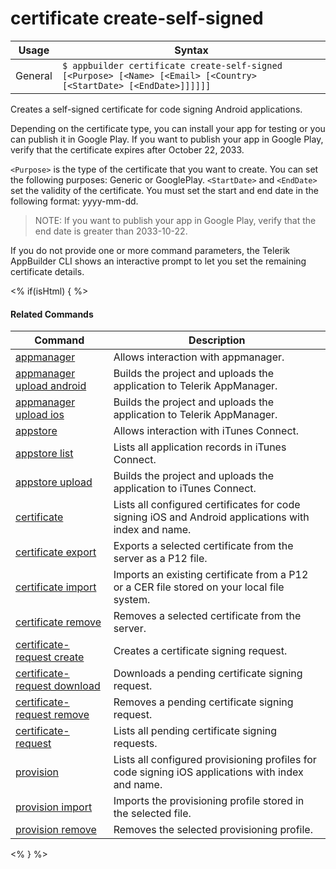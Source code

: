 certificate create-self-signed
==========

Usage | Syntax
------|-------
General | `$ appbuilder certificate create-self-signed [<Purpose> [<Name> [<Email> [<Country> [<StartDate> [<EndDate>]]]]]]`

Creates a self-signed certificate for code signing Android applications.

Depending on the certificate type, you can install your app for testing or you can publish it in Google Play.
If you want to publish your app in Google Play, verify that the certificate expires after October 22, 2033.

`<Purpose>` is the type of the certificate that you want to create. You can set the following purposes: Generic or GooglePlay.
`<StartDate>` and `<EndDate>` set the validity of the certificate. You must set the start and end date in the following format: yyyy-mm-dd. 

> NOTE: If you want to publish your app in Google Play, verify that the end date is greater than 2033-10-22.

If you do not provide one or more command parameters, the Telerik AppBuilder CLI shows an interactive prompt to let you set
the remaining certificate details.

<% if(isHtml) { %> 

#### Related Commands

Command | Description
----------|----------
[appmanager](appmanager.html) | Allows interaction with appmanager.
[appmanager upload android](appmanager-upload-android.html) | Builds the project and uploads the application to Telerik AppManager.
[appmanager upload ios](appmanager-upload-ios.html) | Builds the project and uploads the application to Telerik AppManager.
[appstore](appstore.html) | Allows interaction with iTunes Connect.
[appstore list](appstore-list.html) | Lists all application records in iTunes Connect.
[appstore upload](appstore-upload.html) | Builds the project and uploads the application to iTunes Connect.
[certificate](certificate.html) | Lists all configured certificates for code signing iOS and Android applications with index and name.
[certificate export](certificate-export.html) | Exports a selected certificate from the server as a P12 file.
[certificate import](certificate-import.html) | Imports an existing certificate from a P12 or a CER file stored on your local file system.
[certificate remove](certificate-remove.html) | Removes a selected certificate from the server.
[certificate-request create](certificate-request-create.html) | Creates a certificate signing request.
[certificate-request download](certificate-request-download.html) | Downloads a pending certificate signing request.
[certificate-request remove](certificate-request-remove.html) | Removes a pending certificate signing request.
[certificate-request](certificate-request.html) | Lists all pending certificate signing requests.
[provision](provision.html) | Lists all configured provisioning profiles for code signing iOS applications with index and name.
[provision import](provision-import.html) | Imports the provisioning profile stored in the selected file.
[provision remove](provision-remove.html) | Removes the selected provisioning profile.
<% } %>